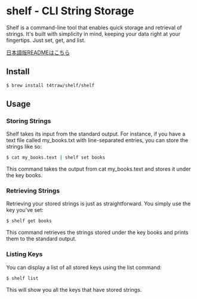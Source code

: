 # shelf - CLI String Storage

Shelf is a command-line tool that enables quick storage and retrieval of strings. It's built with simplicity in mind, keeping your data right at your fingertips. Just set, get, and list.

[日本語版READMEはこちら](README_ja.md)

## Install

```sh
$ brew install t4traw/shelf/shelf
```

## Usage

### Storing Strings

Shelf takes its input from the standard output. For instance, if you have a text file called my_books.txt with line-separated entries, you can store the strings like so:

```sh
$ cat my_books.text | shelf set books
```

This command takes the output from cat my_books.text and stores it under the key books.

### Retrieving Strings

Retrieving your stored strings is just as straightforward. You simply use the key you've set:

```sh
$ shelf get books
```

This command retrieves the strings stored under the key books and prints them to the standard output.

### Listing Keys

You can display a list of all stored keys using the list command:

```sh
$ shelf list
```

This will show you all the keys that have stored strings.
